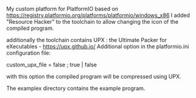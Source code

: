 My custom platform for PlatformIO based on https://registry.platformio.org/platforms/platformio/windows_x86
I added "Resource Hacker" to the toolchain to allow changing the icon of the compiled program.

additionally the toolchain contains UPX : the Ultimate Packer for eXecutables - https://upx.github.io/
Additional option in the platformio.ini configuration file:

custom_upx_file = false ; true | false

with this option the compiled program will be compressed using UPX.

The examplex directory contains the example program.
